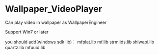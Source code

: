 # Wallpaper_VideoPlayer
Can play video in wallpaper as WallpaperEngineer

Support Win7 or later

you should add(windows sdk lib)：
mfplat.lib
mf.lib
strmiids.lib
shlwapi.lib
quartz.lib
mfuuid.lib
